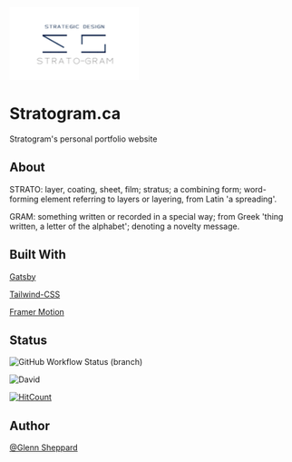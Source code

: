 <img src="/src/images/Stratogram Splash Screen.jpg" alt="Stratogram Logo" height="128" />

# Stratogram.ca

Stratogram's personal portfolio website

## About

STRATO: layer, coating, sheet, film; stratus; a combining form; word-forming element referring to layers or layering, from Latin 'a spreading'. 

GRAM: something written or recorded in a special way; from Greek 'thing written, a letter of the alphabet'; denoting a novelty message.


## Built With

[Gatsby](https://github.com/gatsbyjs/gatsby)

[Tailwind-CSS](https://tailwindcss.com)

[Framer Motion](https://www.framer.com/motion)

## Status

![GitHub Workflow Status (branch)](https://img.shields.io/github/workflow/status/glennsyang/stratogram/Build%20&%20Deploy%20Site/release)

![David](https://img.shields.io/david/dev/glennsyang/stratogram)

[![HitCount](http://hits.dwyl.com/glennsyang/stratogram.svg)](http://hits.dwyl.com/glennsyang/stratogram)

## Author

[@Glenn Sheppard](https://glennsheppard.dev)
